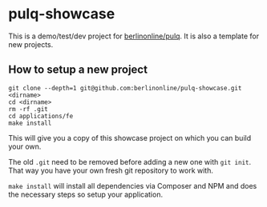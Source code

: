 pulq-showcase
=============

This is a demo/test/dev project for [berlinonline/pulq](https://github.com/berlinonline/pulq). It is also a template for new projects.

## How to setup a new project

    git clone --depth=1 git@github.com:berlinonline/pulq-showcase.git <dirname>
    cd <dirname>
    rm -rf .git
    cd applications/fe
    make install
    
This will give you a copy of this showcase project on which you can build your own.

The old `.git` need to be removed before adding a new one with `git init`. That way you have your own fresh git repository to work with.

`make install` will install all dependencies via Composer and NPM and does the necessary steps so setup your application.
